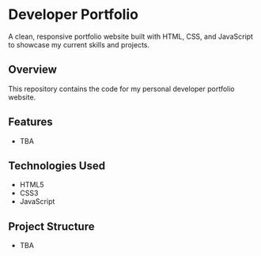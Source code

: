 # Developer Portfolio

A clean, responsive portfolio website built with HTML, CSS, and JavaScript to showcase my current skills and projects.

## Overview

This repository contains the code for my personal developer portfolio website.

## Features

- TBA

## Technologies Used

- HTML5
- CSS3
- JavaScript

## Project Structure

- TBA
